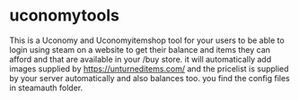 # uconomytools
This is a Uconomy and Uconomyitemshop tool for your users to be able to login using steam on a website to get their balance and items they can afford and that are available in your /buy store. it will automatically add images supplied by https://unturneditems.com/ and the pricelist is supplied by your server automatically and also balances too. you find the config files in steamauth folder.
